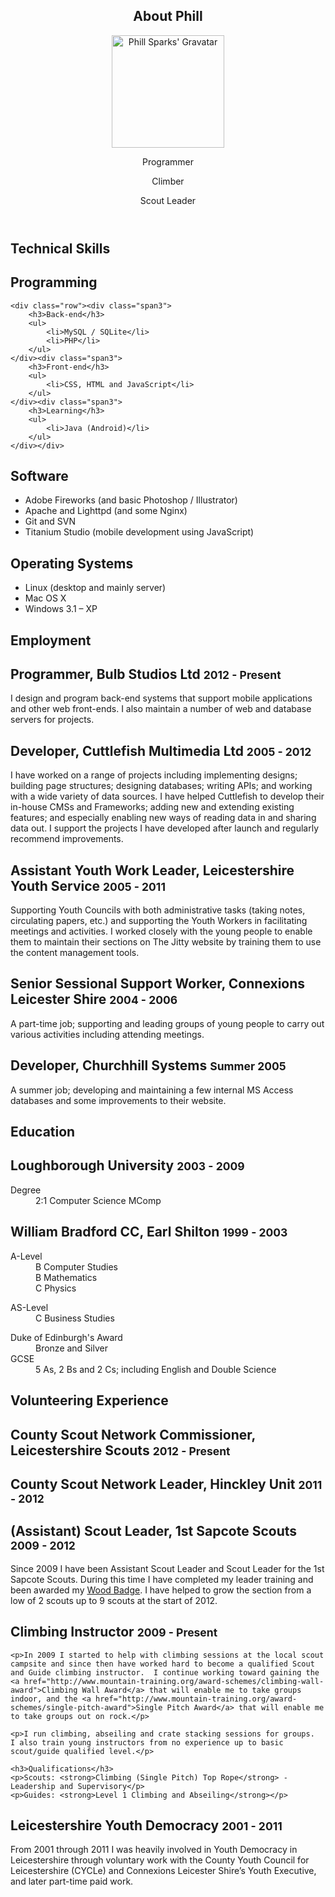 <article id="page-about">

<header class="subhead" id="overview">
	<h1>About Phill</h1>
	<div class="row"><div class="span2">
		<img src="http://www.gravatar.com/avatar/fd3e5171cbc1f277daacacef4967bceb?s=180&amp;r=g" alt="Phill Sparks' Gravatar" height="180" width="180" />
	</div><div class="span10 lead-group">
		<p class="lead">Programmer</p>
		<p class="lead">Climber</p>
		<p class="lead">Scout Leader</p>
	</div></div>
</header>

<h1 class="page-header">Technical Skills</h1>

<div class="row"><div class="offset2 span10">
	<h2>Programming</h2>

	<div class="row"><div class="span3">
		<h3>Back-end</h3>
		<ul>
			<li>MySQL / SQLite</li>
			<li>PHP</li>
		</ul>
	</div><div class="span3">
		<h3>Front-end</h3>
		<ul>
			<li>CSS, HTML and JavaScript</li>
		</ul>
	</div><div class="span3">
		<h3>Learning</h3>
		<ul>
			<li>Java (Android)</li>
		</ul>
	</div></div>
</div></div>

<div class="row"><div class="offset2 span6">
	<h2>Software</h2>
	<ul>
		<li>Adobe Fireworks (and basic Photoshop / Illustrator)</li>
		<li>Apache and Lighttpd (and some Nginx)</li>
		<li>Git and SVN</li>
		<li>Titanium Studio (mobile development using JavaScript)</li>
	</ul>
</div><div class="span4">
	<h2>Operating Systems</h2>
	<ul>
		<li>Linux (desktop and mainly server)</li>
		<li>Mac OS X</li>
		<li>Windows 3.1 &ndash; XP</li>
	</ul>
</div></div>

<h1 class="page-header">Employment</h1>

<h2>Programmer, Bulb Studios Ltd <small>2012 - Present</small></h2>

<div class="row"><div class="offset2 span10">
	<p>I design and program back-end systems that support mobile applications and other web front-ends.  I also maintain a number of web and database servers for projects.</p>
</div></div>

<h2>Developer, Cuttlefish Multimedia Ltd <small>2005 - 2012</small></h2>

<div class="row"><div class="offset2 span10">
	<p>I have worked on a range of projects including implementing designs; building page structures; designing databases; writing APIs; and working with a wide variety of data sources.  I have helped Cuttlefish to develop their in-house CMSs and Frameworks; adding new and extending existing features; and especially enabling new ways of reading data in and sharing data out.  I support the projects I have developed after launch and regularly recommend improvements.</p>
</div></div>

<h2>Assistant Youth Work Leader, Leicestershire Youth Service <small>2005 - 2011</small></h2>

<div class="row"><div class="offset2 span10">
	<p>Supporting Youth Councils with both administrative tasks (taking notes, circulating papers, etc.) and supporting the Youth Workers in facilitating meetings and activities.  I worked closely with the young people to enable them to maintain their sections on The Jitty website by training them to use the content management tools.</p>
</div></div>

<h2>Senior Sessional Support Worker, Connexions Leicester Shire <small>2004 - 2006</small></h2>

<div class="row"><div class="offset2 span10">
	<p>A part-time job; supporting and leading groups of young people to carry out various activities including attending meetings.</p>
</div></div>

<h2>Developer, Churchhill Systems <small>Summer 2005</small></h2>

<div class="row"><div class="offset2 span10">
	<p>A summer job; developing and maintaining a few internal MS Access databases and some improvements to their website.</p>
</div></div>


<h1 class="page-header">Education</h1>

<h2>Loughborough University <small>2003 - 2009</small></h2>

<div class="row">
	<dl class="offset2 span10">
		<dt>Degree</dt>
		<dd>2:1 Computer Science MComp</dd>
	</dl>
</div>

<h2>William Bradford CC, Earl Shilton <small>1999 - 2003</small></h2>

<div class="row"><div class="offset2 span3">
	<dl>
		<dt>A-Level</dt>
		<dd>B Computer Studies</dd>
		<dd>B Mathematics</dd>
		<dd>C Physics</dd>
	</dl>
</div><div class="span6">
	<div class="row"><div class="span3">
		<dl style="margin-bottom: 0">
			<dt>AS-Level</dt>
			<dd>C Business Studies</dd>
		</dl>
	</div><div class="span3">
		<dl style="margin-bottom: 0">
			<dt>Duke of Edinburgh's Award</dt>
			<dd>Bronze and Silver</dd>
		</dl>
	</div></div>
	<dl style="margin-top: 0">
		<dt>GCSE</dt>
		<dd>5 As, 2 Bs and 2 Cs; including English and Double Science</dd>
	</dl>
</div></div>

<h1 class="page-header">Volunteering Experience</h1>

<h2>County Scout Network Commissioner, Leicestershire Scouts <small>2012 - Present</small></h2>

<h2>County Scout Network Leader, Hinckley Unit <small>2011 - 2012</small></h2>

<h2>(Assistant) Scout Leader, 1st Sapcote Scouts <small>2009 - 2012</small></h2>

<div class="row"><div class="offset2 span10">
	<p>Since 2009 I have been Assistant Scout Leader and Scout Leader for the 1st Sapcote Scouts.  During this time I have completed my leader training and been awarded my <a href="http://www.scouts.org.uk/woodbadge">Wood Badge</a>.  I have helped to grow the section from a low of 2 scouts up to 9 scouts at the start of 2012.</p>
</div></div>

<h2>Climbing Instructor <small>2009 - Present</small></h2>

<div class="row"><div class="offset2 span10">

	<p>In 2009 I started to help with climbing sessions at the local scout campsite and since then have worked hard to become a qualified Scout and Guide climbing instructor.  I continue working toward gaining the <a href="http://www.mountain-training.org/award-schemes/climbing-wall-award">Climbing Wall Award</a> that will enable me to take groups indoor, and the <a href="http://www.mountain-training.org/award-schemes/single-pitch-award">Single Pitch Award</a> that will enable me to take groups out on rock.</p>

	<p>I run climbing, abseiling and crate stacking sessions for groups.  I also train young instructors from no experience up to basic scout/guide qualified level.</p>

	<h3>Qualifications</h3>
	<p>Scouts: <strong>Climbing (Single Pitch) Top Rope</strong> - Leadership and Supervisory</p>
	<p>Guides: <strong>Level 1 Climbing and Abseiling</strong></p>

</div></div>

<h2>Leicestershire Youth Democracy <small>2001 - 2011</small></h2>

<div class="row"><div class="offset2 span10">
	<p>From 2001 through 2011 I was heavily involved in Youth Democracy in Leicestershire through voluntary work with the County Youth Council for Leicestershire (CYCLe) and Connexions Leicester Shire’s Youth Executive, and later part-time paid work.</p>
</div></div>

</article>